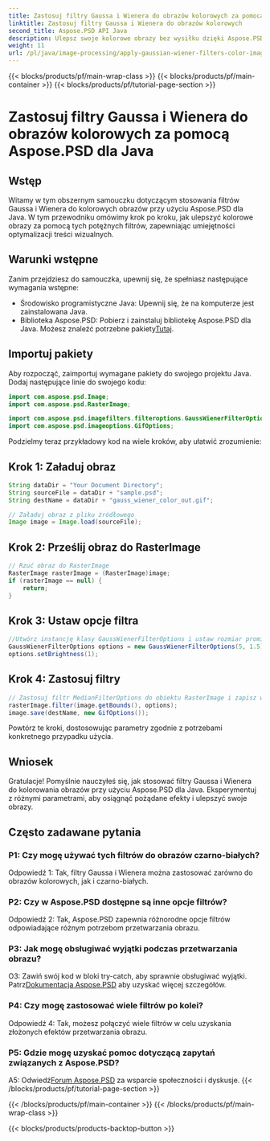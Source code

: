 ```yaml
---
title: Zastosuj filtry Gaussa i Wienera do obrazów kolorowych za pomocą Aspose.PSD dla Java
linktitle: Zastosuj filtry Gaussa i Wienera do obrazów kolorowych
second_title: Aspose.PSD API Java
description: Ulepsz swoje kolorowe obrazy bez wysiłku dzięki Aspose.PSD dla Java. Naucz się krok po kroku stosować filtry Gaussa i Wienera, aby uzyskać oszałamiające rezultaty wizualne.
weight: 11
url: /pl/java/image-processing/apply-gaussian-wiener-filters-color-image/
---
```


{{< blocks/products/pf/main-wrap-class >}}
{{< blocks/products/pf/main-container >}}
{{< blocks/products/pf/tutorial-page-section >}}

# Zastosuj filtry Gaussa i Wienera do obrazów kolorowych za pomocą Aspose.PSD dla Java

## Wstęp

Witamy w tym obszernym samouczku dotyczącym stosowania filtrów Gaussa i Wienera do kolorowych obrazów przy użyciu Aspose.PSD dla Java. W tym przewodniku omówimy krok po kroku, jak ulepszyć kolorowe obrazy za pomocą tych potężnych filtrów, zapewniając umiejętności optymalizacji treści wizualnych.

## Warunki wstępne

Zanim przejdziesz do samouczka, upewnij się, że spełniasz następujące wymagania wstępne:

- Środowisko programistyczne Java: Upewnij się, że na komputerze jest zainstalowana Java.
-  Biblioteka Aspose.PSD: Pobierz i zainstaluj bibliotekę Aspose.PSD dla Java. Możesz znaleźć potrzebne pakiety[Tutaj](https://releases.aspose.com/psd/java/).

## Importuj pakiety

Aby rozpocząć, zaimportuj wymagane pakiety do swojego projektu Java. Dodaj następujące linie do swojego kodu:

```java
import com.aspose.psd.Image;
import com.aspose.psd.RasterImage;

import com.aspose.psd.imagefilters.filteroptions.GaussWienerFilterOptions;
import com.aspose.psd.imageoptions.GifOptions;
```

Podzielmy teraz przykładowy kod na wiele kroków, aby ułatwić zrozumienie:

## Krok 1: Załaduj obraz

```java
String dataDir = "Your Document Directory";
String sourceFile = dataDir + "sample.psd";
String destName = dataDir + "gauss_wiener_color_out.gif";

// Załaduj obraz z pliku źródłowego
Image image = Image.load(sourceFile);
```

## Krok 2: Prześlij obraz do RasterImage

```java
// Rzuć obraz do RasterImage
RasterImage rasterImage = (RasterImage)image;
if (rasterImage == null) {
    return;
}
```

## Krok 3: Ustaw opcje filtra

```java
//Utwórz instancję klasy GaussWienerFilterOptions i ustaw rozmiar promienia oraz wartość wygładzenia.
GaussWienerFilterOptions options = new GaussWienerFilterOptions(5, 1.5);
options.setBrightness(1);
```

## Krok 4: Zastosuj filtry

```java
// Zastosuj filtr MedianFilterOptions do obiektu RasterImage i zapisz wynikowy obraz
rasterImage.filter(image.getBounds(), options);
image.save(destName, new GifOptions());
```

Powtórz te kroki, dostosowując parametry zgodnie z potrzebami konkretnego przypadku użycia.

## Wniosek

Gratulacje! Pomyślnie nauczyłeś się, jak stosować filtry Gaussa i Wienera do kolorowania obrazów przy użyciu Aspose.PSD dla Java. Eksperymentuj z różnymi parametrami, aby osiągnąć pożądane efekty i ulepszyć swoje obrazy.

## Często zadawane pytania

### P1: Czy mogę używać tych filtrów do obrazów czarno-białych?

Odpowiedź 1: Tak, filtry Gaussa i Wienera można zastosować zarówno do obrazów kolorowych, jak i czarno-białych.

### P2: Czy w Aspose.PSD dostępne są inne opcje filtrów?

Odpowiedź 2: Tak, Aspose.PSD zapewnia różnorodne opcje filtrów odpowiadające różnym potrzebom przetwarzania obrazu.

### P3: Jak mogę obsługiwać wyjątki podczas przetwarzania obrazu?

 O3: Zawiń swój kod w bloki try-catch, aby sprawnie obsługiwać wyjątki. Patrz[Dokumentacja Aspose.PSD](https://reference.aspose.com/psd/java/) aby uzyskać więcej szczegółów.

### P4: Czy mogę zastosować wiele filtrów po kolei?

Odpowiedź 4: Tak, możesz połączyć wiele filtrów w celu uzyskania złożonych efektów przetwarzania obrazu.

### P5: Gdzie mogę uzyskać pomoc dotyczącą zapytań związanych z Aspose.PSD?

 A5: Odwiedź[Forum Aspose.PSD](https://forum.aspose.com/c/psd/34) za wsparcie społeczności i dyskusje.
{{< /blocks/products/pf/tutorial-page-section >}}

{{< /blocks/products/pf/main-container >}}
{{< /blocks/products/pf/main-wrap-class >}}

{{< blocks/products/products-backtop-button >}}
